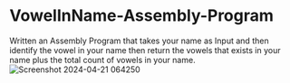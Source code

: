 # VowelInName-Assembly-Program
Written an Assembly Program that takes your name as Input and then identify the vowel in your name then return the vowels that exists in your name plus the total count of vowels in your name.
![Screenshot 2024-04-21 064250](https://github.com/emmayyque/VowelInName-Assembly-Program/assets/71573485/72ab4781-96db-4f45-b918-68df4a6e3993)
